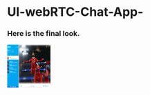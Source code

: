 # UI-webRTC-Chat-App-

### Here is the final look.

<img src="./images/final_look.png" width="100px" height="100px">
